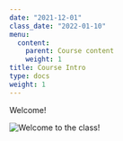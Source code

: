 ```yaml
---
date: "2021-12-01"
class_date: "2022-01-10"
menu:
  content:
    parent: Course content
    weight: 1
title: Course Intro
type: docs
weight: 1
---
```


Welcome!

![Welcome to the class!](https://media3.giphy.com/media/ASd0Ukj0y3qMM/giphy.gif?cid=790b76119130519cc0d76cbb37bf927be0309d606652bf98&rid=giphy.gif&ct=g)